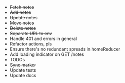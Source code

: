 - ~~Fetch notes~~
- ~~Add notes~~
- ~~Update notes~~
- ~~Move notes~~
- ~~Delete notes~~
- ~~Separate URL to env~~
- Handle 401 and errors in general
- Refactor actions, pls
- Ensure there's no redundant spreads in homeReducer
- Add loading indicator on GET /notes
- TODOs
- ~~Sync marker~~
- Update tests
- Update docs
